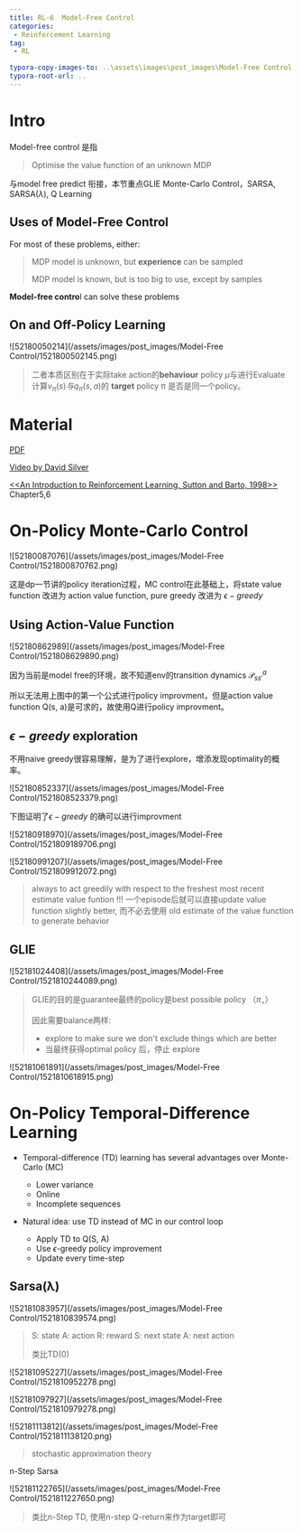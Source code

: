 ```yaml
---
title: RL-6  Model-Free Control
categories:
 - Reinforcement Learning
tag:
 - RL

typora-copy-images-to: ..\assets\images\post_images\Model-Free Control
typora-root-url: ..
---
```

# Intro

Model-free control 是指

> Optimise the value function of an unknown MDP

与model free predict 衔接，本节重点GLIE Monte-Carlo Control，SARSA, SARSA$(\lambda)$, Q Learning

## Uses of Model-Free Control

For most of these problems, either:

>  MDP model is unknown, but **experience** can be sampled
>
> MDP model is known, but is too big to use, except by samples

**Model-free contro**l can solve these problems

## On and Off-Policy Learning

![52180050214](/assets/images/post_images/Model-Free Control/1521800502145.png)

> 二者本质区别在于实际take action的**behaviour** policy $\mu$与进行Evaluate 计算$v_{\pi}(s) 与q_{\pi}(s,a)$的 **target** policy π 是否是同一个policy。

# Material

[PDF](http://www0.cs.ucl.ac.uk/staff/d.silver/web/Teaching_files/control.pdf)

[Video by David Silver](http://www0.cs.ucl.ac.uk/staff/d.silver/web/Teaching_files/MC-TD.pdf)

[<<An Introduction to Reinforcement Learning, Sutton and Barto, 1998>>](http://incompleteideas.net/book/bookdraft2017nov5.pdf) Chapter5,6

#  On-Policy Monte-Carlo Control

![52180087076](/assets/images/post_images/Model-Free Control/1521800870762.png)

这是dp一节讲的policy iteration过程，MC control在此基础上，将state value function 改进为 action value function, pure greedy 改进为 $\epsilon-greedy$


## Using Action-Value Function

![52180862989](/assets/images/post_images/Model-Free Control/1521808629890.png)

因为当前是model free的环境，故不知道env的transition dynamics $\mathcal{P}^a_{ss\prime}$

所以无法用上图中的第一个公式进行policy improvment，但是action value function Q(s, a)是可求的，故使用Q进行policy improvment。

## $\epsilon-greedy$  exploration

不用naive greedy很容易理解，是为了进行explore，增添发现optimality的概率。

![52180852337](/assets/images/post_images/Model-Free Control/1521808523379.png)

下图证明了$\epsilon-greedy$ 的确可以进行improvment

![52180918970](/assets/images/post_images/Model-Free Control/1521809189706.png)

![52180991207](/assets/images/post_images/Model-Free Control/1521809912072.png)

> always to act greedily with respect to the freshest most recent estimate value funtion !!! 一个episode后就可以直接update value function slightly better, 而不必去使用 old estimate of the value function to generate behavior

## GLIE

![52181024408](/assets/images/post_images/Model-Free Control/1521810244089.png)

> GLIE的目的是guarantee最终的policy是best possible policy （$\pi_\star$）
>
> 因此需要balance两样:
>
> * explore to make sure we don't exclude things which are better
> * 当最终获得optimal policy 后，停止 explore 



![52181061891](/assets/images/post_images/Model-Free Control/1521810618915.png)

# On-Policy Temporal-Difference Learning

* Temporal-difference (TD) learning has several advantages over Monte-Carlo (MC)

  * Lower variance
  * Online
  * Incomplete sequences

* Natural idea: use TD instead of MC in our control loop

  * Apply TD to Q(S, A)
  * Use $\epsilon$-greedy policy improvement
  * Update every time-step

## Sarsa(λ)

![52181083957](/assets/images/post_images/Model-Free Control/1521810839574.png)

> S: state A: action R: reward S: next state A: next action
>
> 类比TD(0)

![52181095227](/assets/images/post_images/Model-Free Control/1521810952278.png)

![52181097927](/assets/images/post_images/Model-Free Control/1521810979278.png)

![52181113812](/assets/images/post_images/Model-Free Control/1521811138120.png)

> stochastic approximation theory

n-Step Sarsa

![52181122765](/assets/images/post_images/Model-Free Control/1521811227650.png)

>  类比n-Step TD, 使用n-step Q-return来作为target即可